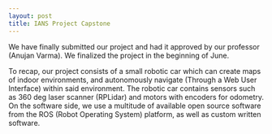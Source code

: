 ```yaml
---
layout: post
title: IANS Project Capstone
---
```


We have finally submitted our project and had it approved by our professor (Anujan Varma). We finalized the project in the beginning of June.

To recap, our project consists of a small robotic car which can create maps of indoor environments, and autonomously navigate (Through a Web User Interface) within said environment. The robotic car contains sensors such as 360 deg laser scanner (RPLidar) and motors with encoders for odometry. On the software side, we use a multitude of available open source software from the ROS (Robot Operating System) platform, as well as custom written software.


